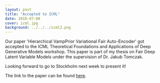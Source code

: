 ```yaml
---
layout: post
title: "Accepted to ICML"
date: 2018-07-08
cover: icml.jpg
background: ../../../icml2.png
---
```


Our paper 'Hierarchical VampPrior Variational Fair Auto-Encoder' got accepted to the ICML Theoretical Foundations and Applications of Deep Generative Models workshop. This paper is part of my thesis on Fair Deep Latent Variable Models under the supervision of Dr. Jakub Tomczak. 

Looking forward to go to Stockholm next week to present it! 

The link to the paper can be found <a href="https://arxiv.org/abs/1806.09918"><u>here</u></a>.
